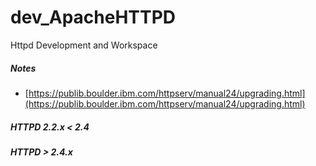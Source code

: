 # dev_ApacheHTTPD
Httpd Development and Workspace

##### Notes
- [https://publib.boulder.ibm.com/httpserv/manual24/upgrading.html](https://publib.boulder.ibm.com/httpserv/manual24/upgrading.html) <br/>

##### HTTPD 2.2.x < 2.4

##### HTTPD > 2.4.x 

